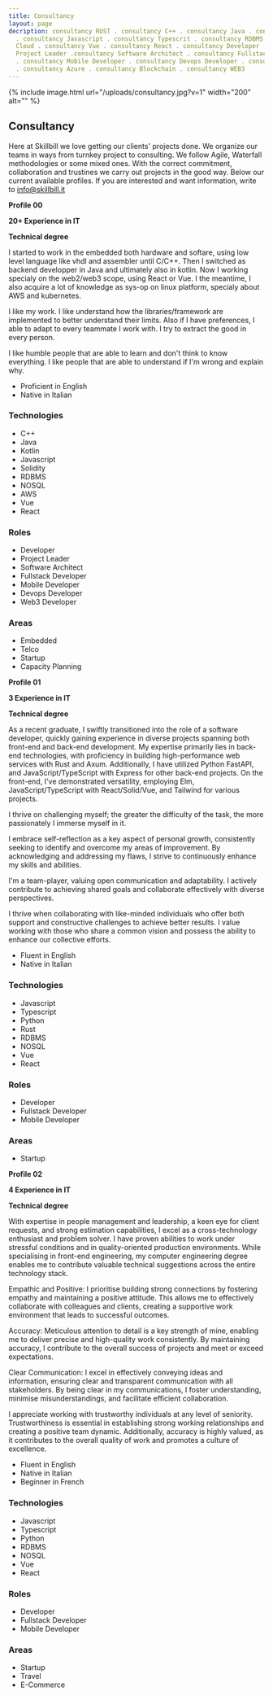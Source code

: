 ```yaml
---
title: Consultancy
layout: page
decription: consultancy RUST . consultancy C++ . consultancy Java . consultancy Kotlin
  . consultancy Javascript . consultancy Typescrit . consultancy RDBMS . consultancy
  Cloud . consultancy Vue . consultancy React . consultancy Developer . consultancy
  Project Leader .consultancy Software Architect . consultancy Fullstack Developer
  . consultancy Mobile Developer . consultancy Devops Developer . consultancy AWS
  . consultancy Azure . consultancy Blockchain . consultancy WEB3
---
```


{% include image.html url="/uploads/consultancy.jpg?v=1" width="200" alt="" %}

## Consultancy

Here at Skillbill we love getting our clients' projects done. We organize our teams in ways from turnkey project to consulting. We follow Agile, Waterfall methodologies or some mixed ones.
With the correct commitment, collaboration and trustines we carry out projects in the good way.
Below our current available profiles. If you are interested and want information, write to [info@skillbill.it](mailto:info@skillbill.it)

<strong class="rotated">Profile 00</strong>

<b>20+ Experience in IT</b>

<b>Technical degree</b>

I started to work in the embedded both hardware and softare, using low level language like vhdl and assembler until C/C++.
Then I switched as backend developper in Java and ultimately also in kotlin.
Now I working specialy on the web2/web3 scope, using React or Vue.
I the meantime, I also acquire a lot of knowledge as sys-op on linux platform, specialy about AWS and kubernetes.

I like my work.
I like understand how the libraries/framework are implemented to better understand their limits.
Also if I have preferences, I able to adapt to every teammate I work with. I try to extract the good in every person.

I like humble people that are able to learn and don't think to know everything.
I like people that are able to understand if I'm wrong and explain why.

* Proficient in English
* Native in Italian


### Technologies

* C++
* Java
* Kotlin
* Javascript
* Solidity
* RDBMS
* NOSQL
* AWS
* Vue
* React

### Roles

* Developer
* Project Leader
* Software Architect
* Fullstack Developer
* Mobile Developer
* Devops Developer
* Web3 Developer

### Areas

* Embedded
* Telco
* Startup
* Capacity Planning

<strong class="rotated">Profile 01</strong>

<b>3 Experience in IT</b>

<b>Technical degree</b>

As a recent graduate, I swiftly transitioned into the role of a software developer, quickly gaining experience in diverse projects spanning both front-end and back-end development. My expertise primarily lies in back-end technologies, with proficiency in building high-performance web services with Rust and Axum. Additionally, I have utilized Python FastAPI, and JavaScript/TypeScript with Express for other back-end projects. On the front-end, I've demonstrated versatility, employing Elm, JavaScript/TypeScript with React/Solid/Vue, and Tailwind for various projects.

I thrive on challenging myself; the greater the difficulty of the task, the more passionately I immerse myself in it.

I embrace self-reflection as a key aspect of personal growth, consistently seeking to identify and overcome my areas of improvement. By acknowledging and addressing my flaws, I strive to continuously enhance my skills and abilities.

I'm a team-player, valuing open communication and adaptability. I actively contribute to achieving shared goals and collaborate effectively with diverse perspectives.

I thrive when collaborating with like-minded individuals who offer both support and constructive challenges to achieve better results. I value working with those who share a common vision and possess the ability to enhance our collective efforts.


* Fluent in English
* Native in Italian


### Technologies

* Javascript
* Typescript
* Python
* Rust
* RDBMS
* NOSQL
* Vue
* React

### Roles

* Developer
* Fullstack Developer
* Mobile Developer

### Areas

* Startup

<strong class="rotated">Profile 02</strong>

<b>4 Experience in IT</b>

<b>Technical degree</b>

With expertise in people management and leadership, a keen eye for client requests, and strong estimation capabilities, I excel as a cross-technology enthusiast and problem solver. I have proven abilities to work under stressful conditions and in quality-oriented production environments. While specialising in front-end engineering, my computer engineering degree enables me to contribute valuable technical suggestions across the entire technology stack.

Empathic and Positive: I prioritise building strong connections by fostering empathy and maintaining a positive attitude. This allows me to effectively collaborate with colleagues and clients, creating a supportive work environment that leads to successful outcomes.

Accuracy: Meticulous attention to detail is a key strength of mine, enabling me to deliver precise and high-quality work consistently. By maintaining accuracy, I contribute to the overall success of projects and meet or exceed expectations.

Clear Communication: I excel in effectively conveying ideas and information, ensuring clear and transparent communication with all stakeholders. By being clear in my communications, I foster understanding, minimise misunderstandings, and facilitate efficient collaboration.

I appreciate working with trustworthy individuals at any level of seniority. Trustworthiness is essential in establishing strong working relationships and creating a positive team dynamic. Additionally, accuracy is highly valued, as it contributes to the overall quality of work and promotes a culture of excellence.



* Fluent in English
* Native in Italian
* Beginner in French


### Technologies

* Javascript
* Typescript
* Python
* RDBMS
* NOSQL
* Vue
* React

### Roles

* Developer
* Fullstack Developer
* Mobile Developer

### Areas

* Startup
* Travel
* E-Commerce